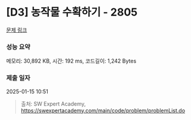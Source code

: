 # [D3] 농작물 수확하기 - 2805 

[문제 링크](https://swexpertacademy.com/main/code/problem/problemDetail.do?contestProbId=AV7GLXqKAWYDFAXB) 

### 성능 요약

메모리: 30,892 KB, 시간: 192 ms, 코드길이: 1,242 Bytes

### 제출 일자

2025-01-15 10:51



> 출처: SW Expert Academy, https://swexpertacademy.com/main/code/problem/problemList.do